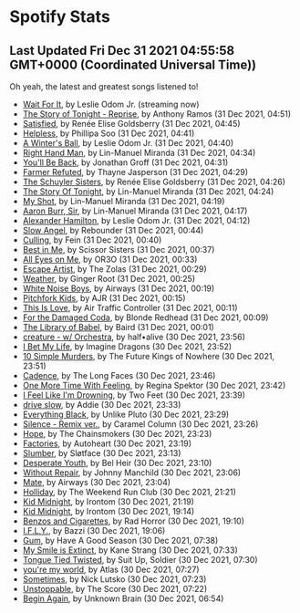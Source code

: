 
# Spotify Stats
## Last Updated Fri Dec 31 2021 04:55:58 GMT+0000 (Coordinated Universal Time))

Oh yeah, the latest and greatest songs listened to!

- [Wait For It](https://www.last.fm/music/Leslie+Odom+Jr./_/Wait+For+It), by Leslie Odom Jr. (streaming now)
- [The Story of Tonight - Reprise](https://www.last.fm/music/Anthony+Ramos/_/The+Story+of+Tonight+-+Reprise), by Anthony Ramos (31 Dec 2021, 04:51)
- [Satisfied](https://www.last.fm/music/Ren%C3%A9e+Elise+Goldsberry/_/Satisfied), by Renée Elise Goldsberry (31 Dec 2021, 04:45)
- [Helpless](https://www.last.fm/music/Phillipa+Soo/_/Helpless), by Phillipa Soo (31 Dec 2021, 04:41)
- [A Winter's Ball](https://www.last.fm/music/Leslie+Odom+Jr./_/A+Winter%27s+Ball), by Leslie Odom Jr. (31 Dec 2021, 04:40)
- [Right Hand Man](https://www.last.fm/music/Lin-Manuel+Miranda/_/Right+Hand+Man), by Lin-Manuel Miranda (31 Dec 2021, 04:34)
- [You'll Be Back](https://www.last.fm/music/Jonathan+Groff/_/You%27ll+Be+Back), by Jonathan Groff (31 Dec 2021, 04:31)
- [Farmer Refuted](https://www.last.fm/music/Thayne+Jasperson/_/Farmer+Refuted), by Thayne Jasperson (31 Dec 2021, 04:29)
- [The Schuyler Sisters](https://www.last.fm/music/Ren%C3%A9e+Elise+Goldsberry/_/The+Schuyler+Sisters), by Renée Elise Goldsberry (31 Dec 2021, 04:26)
- [The Story Of Tonight](https://www.last.fm/music/Lin-Manuel+Miranda/_/The+Story+Of+Tonight), by Lin-Manuel Miranda (31 Dec 2021, 04:24)
- [My Shot](https://www.last.fm/music/Lin-Manuel+Miranda/_/My+Shot), by Lin-Manuel Miranda (31 Dec 2021, 04:19)
- [Aaron Burr, Sir](https://www.last.fm/music/Lin-Manuel+Miranda/_/Aaron+Burr,+Sir), by Lin-Manuel Miranda (31 Dec 2021, 04:17)
- [Alexander Hamilton](https://www.last.fm/music/Leslie+Odom+Jr./_/Alexander+Hamilton), by Leslie Odom Jr. (31 Dec 2021, 04:12)
- [Slow Angel](https://www.last.fm/music/Rebounder/_/Slow+Angel), by Rebounder (31 Dec 2021, 00:44)
- [Culling](https://www.last.fm/music/Fein/_/Culling), by Fein (31 Dec 2021, 00:40)
- [Best in Me](https://www.last.fm/music/Scissor+Sisters/_/Best+in+Me), by Scissor Sisters (31 Dec 2021, 00:37)
- [All Eyes on Me](https://www.last.fm/music/OR3O/_/All+Eyes+on+Me), by OR3O (31 Dec 2021, 00:33)
- [Escape Artist](https://www.last.fm/music/The+Zolas/_/Escape+Artist), by The Zolas (31 Dec 2021, 00:29)
- [Weather](https://www.last.fm/music/Ginger+Root/_/Weather), by Ginger Root (31 Dec 2021, 00:25)
- [White Noise Boys](https://www.last.fm/music/Airways/_/White+Noise+Boys), by Airways (31 Dec 2021, 00:19)
- [Pitchfork Kids](https://www.last.fm/music/AJR/_/Pitchfork+Kids), by AJR (31 Dec 2021, 00:15)
- [This Is Love](https://www.last.fm/music/Air+Traffic+Controller/_/This+Is+Love), by Air Traffic Controller (31 Dec 2021, 00:11)
- [For the Damaged Coda](https://www.last.fm/music/Blonde+Redhead/_/For+the+Damaged+Coda), by Blonde Redhead (31 Dec 2021, 00:09)
- [The Library of Babel](https://www.last.fm/music/Baird/_/The+Library+of+Babel), by Baird (31 Dec 2021, 00:01)
- [creature - w/ Orchestra](https://www.last.fm/music/half%E2%80%A2alive/_/creature+-+w%2F+Orchestra), by half•alive (30 Dec 2021, 23:56)
- [I Bet My Life](https://www.last.fm/music/Imagine+Dragons/_/I+Bet+My+Life), by Imagine Dragons (30 Dec 2021, 23:52)
- [10 Simple Murders](https://www.last.fm/music/The+Future+Kings+of+Nowhere/_/10+Simple+Murders), by The Future Kings of Nowhere (30 Dec 2021, 23:51)
- [Cadence](https://www.last.fm/music/The+Long+Faces/_/Cadence), by The Long Faces (30 Dec 2021, 23:46)
- [One More Time With Feeling](https://www.last.fm/music/Regina+Spektor/_/One+More+Time+With+Feeling), by Regina Spektor (30 Dec 2021, 23:42)
- [I Feel Like I'm Drowning](https://www.last.fm/music/Two+Feet/_/I+Feel+Like+I%27m+Drowning), by Two Feet (30 Dec 2021, 23:39)
- [drive slow](https://www.last.fm/music/Addie/_/drive+slow), by Addie (30 Dec 2021, 23:33)
- [Everything Black](https://www.last.fm/music/Unlike+Pluto/_/Everything+Black), by Unlike Pluto (30 Dec 2021, 23:29)
- [Silence - Remix ver.](https://www.last.fm/music/Caramel+Column/_/Silence+-+Remix+ver.), by Caramel Column (30 Dec 2021, 23:26)
- [Hope](https://www.last.fm/music/The+Chainsmokers/_/Hope), by The Chainsmokers (30 Dec 2021, 23:23)
- [Factories](https://www.last.fm/music/Autoheart/_/Factories), by Autoheart (30 Dec 2021, 23:19)
- [Slumber](https://www.last.fm/music/Sl%C3%B8tface/_/Slumber), by Sløtface (30 Dec 2021, 23:13)
- [Desperate Youth](https://www.last.fm/music/Bel+Heir/_/Desperate+Youth), by Bel Heir (30 Dec 2021, 23:10)
- [Without Repair](https://www.last.fm/music/Johnny+Manchild/_/Without+Repair), by Johnny Manchild (30 Dec 2021, 23:06)
- [Mate](https://www.last.fm/music/Airways/_/Mate), by Airways (30 Dec 2021, 23:04)
- [Holliday](https://www.last.fm/music/The+Weekend+Run+Club/_/Holliday), by The Weekend Run Club (30 Dec 2021, 21:21)
- [Kid Midnight](https://www.last.fm/music/Irontom/_/Kid+Midnight), by Irontom (30 Dec 2021, 21:19)
- [Kid Midnight](https://www.last.fm/music/Irontom/_/Kid+Midnight), by Irontom (30 Dec 2021, 19:14)
- [Benzos and Cigarettes](https://www.last.fm/music/Rad+Horror/_/Benzos+and+Cigarettes), by Rad Horror (30 Dec 2021, 19:10)
- [I.F.L.Y.](https://www.last.fm/music/Bazzi/_/I.F.L.Y.), by Bazzi (30 Dec 2021, 19:06)
- [Gum](https://www.last.fm/music/Have+A+Good+Season/_/Gum), by Have A Good Season (30 Dec 2021, 07:38)
- [My Smile is Extinct](https://www.last.fm/music/Kane+Strang/_/My+Smile+is+Extinct), by Kane Strang (30 Dec 2021, 07:33)
- [Tongue Tied Twisted](https://www.last.fm/music/Suit+Up,+Soldier/_/Tongue+Tied+Twisted), by Suit Up, Soldier (30 Dec 2021, 07:30)
- [you're my world](https://www.last.fm/music/Atlas/_/you%27re+my+world), by Atlas (30 Dec 2021, 07:27)
- [Sometimes](https://www.last.fm/music/Nick+Lutsko/_/Sometimes), by Nick Lutsko (30 Dec 2021, 07:23)
- [Unstoppable](https://www.last.fm/music/The+Score/_/Unstoppable), by The Score (30 Dec 2021, 07:22)
- [Begin Again](https://www.last.fm/music/Unknown+Brain/_/Begin+Again), by Unknown Brain (30 Dec 2021, 06:54)
